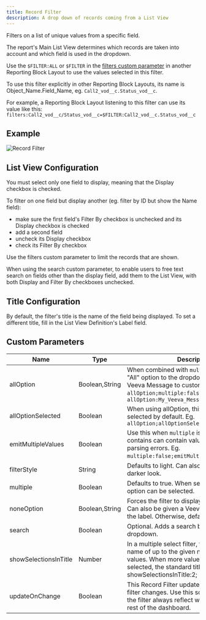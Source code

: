 ```yaml
---
title: Record Filter
description: A drop down of records coming from a List View
---
```


Filters on a list of unique values from a specific field.

The report's Main List View determines which records are taken into account and which field is used in the dropdown.

Use the `$FILTER:ALL` or `$FILTER` in the [filters custom parameter](/references/custom-parameters-list-view) in another Reporting Block Layout to use the values selected in this filter.

To use this filter explicitly in other Reporting Block Layouts, its name is Object_Name.Field_Name, eg. `Call2_vod__c.Status_vod__c`.

For example, a Reporting Block Layout listening to this filter can use its value like this: `filters:Call2_vod__c/Status_vod__c=$FILTER:Call2_vod__c.Status_vod__c`

## Example

![Record Filter](/static/img/report-record-filter.png "Record Filter")

## List View Configuration

You must select only one field to display, meaning that the Display checkbox is checked.

To filter on one field but display another (eg. filter by ID but show the Name field):

- make sure the first field's Filter By checkbox is unchecked and its Display checkbox is checked
- add a second field
- uncheck its Display checkbox
- check its Filter By checkbox

Use the filters custom parameter to limit the records that are shown.

When using the search custom parameter, to enable users to free text search on fields other than the display field, add them to the List View, with both Display and Filter By checkboxes unchecked.

## Title Configuration

By default, the filter's title is the name of the field being displayed. To set a different title, fill in the List View Definition's Label field.

## Custom Parameters

| Name                | Type  | Description |
|---------------------|-------|-------------|
| allOption           | Boolean,String| When combined with `multiple:false`, adds an "All" option to the dropdown. Can be given a Veeva Message to customise the label. Eg. `allOption;multiple:false` or `allOption:My_Veeva_Message;multiple:false;` |
| allOptionSelected   | Boolean| When using allOption, this visually sets "All" as selected by default. Eg. `allOption;allOptionSelected;multiple:false;` |
| emitMultipleValues  | Boolean| Use this when `multiple` is false and the filter contains can contain values that may lead to parsing errors. Eg. `multiple:false;emitMultipleValues`. |
| filterStyle         | String| Defaults to light. Can also be: primary for a darker look. |
| multiple            | Boolean | Defaults to true. When set to false, only one option can be selected. |
| noneOption      | Boolean,String    | Forces the filter to display an "empty" option. Can also be given a Veeva Message to use as the label. Otherwise, defaults to "None". |
| search         | Boolean| Optional. Adds a search box within the dropdown. |
| showSelectionsInTitle | Number | In a multiple select filter, the title will show the name of up to the given number of selected values. When more values or no values are selected, the standard title is displayed. Eg. showSelectionsInTitle:2; |
| updateOnChange | Boolean | This Record Filter updates when any other filter changes. Use this so that the values in the filter always reflect what is available in the rest of the dashboard. |